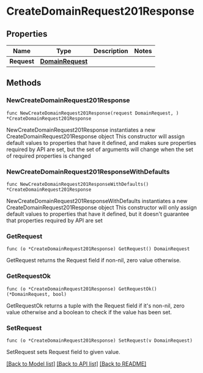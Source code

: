 # CreateDomainRequest201Response

## Properties

Name | Type | Description | Notes
------------ | ------------- | ------------- | -------------
**Request** | [**DomainRequest**](DomainRequest.md) |  | 

## Methods

### NewCreateDomainRequest201Response

`func NewCreateDomainRequest201Response(request DomainRequest, ) *CreateDomainRequest201Response`

NewCreateDomainRequest201Response instantiates a new CreateDomainRequest201Response object
This constructor will assign default values to properties that have it defined,
and makes sure properties required by API are set, but the set of arguments
will change when the set of required properties is changed

### NewCreateDomainRequest201ResponseWithDefaults

`func NewCreateDomainRequest201ResponseWithDefaults() *CreateDomainRequest201Response`

NewCreateDomainRequest201ResponseWithDefaults instantiates a new CreateDomainRequest201Response object
This constructor will only assign default values to properties that have it defined,
but it doesn't guarantee that properties required by API are set

### GetRequest

`func (o *CreateDomainRequest201Response) GetRequest() DomainRequest`

GetRequest returns the Request field if non-nil, zero value otherwise.

### GetRequestOk

`func (o *CreateDomainRequest201Response) GetRequestOk() (*DomainRequest, bool)`

GetRequestOk returns a tuple with the Request field if it's non-nil, zero value otherwise
and a boolean to check if the value has been set.

### SetRequest

`func (o *CreateDomainRequest201Response) SetRequest(v DomainRequest)`

SetRequest sets Request field to given value.



[[Back to Model list]](../README.md#documentation-for-models) [[Back to API list]](../README.md#documentation-for-api-endpoints) [[Back to README]](../README.md)


